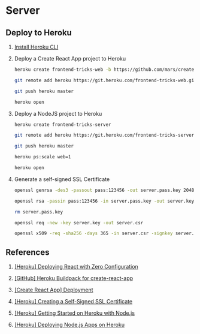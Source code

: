 # Server

## Deploy to Heroku

1. [Install Heroku CLI](https://devcenter.heroku.com/articles/heroku-cli#download-and-install)

1. Deploy a Create React App project to Heroku

   ```bash
   heroku create frontend-tricks-web -b https://github.com/mars/create-react-app-buildpack.git

   git remote add heroku https://git.heroku.com/frontend-tricks-web.git

   git push heroku master

   heroku open
   ```

1. Deploy a NodeJS project to Heroku

   ```bash
   heroku create frontend-tricks-server

   git remote add heroku https://git.heroku.com/frontend-tricks-server.git

   git push heroku master

   heroku ps:scale web=1

   heroku open
   ```

1. Generate a self-signed SSL Certificate

   ```bash
   openssl genrsa -des3 -passout pass:123456 -out server.pass.key 2048

   openssl rsa -passin pass:123456 -in server.pass.key -out server.key

   rm server.pass.key

   openssl req -new -key server.key -out server.csr

   openssl x509 -req -sha256 -days 365 -in server.csr -signkey server.key -out server.crt
   ```

## References

1. [[Heroku] Deploying React with Zero Configuration](https://blog.heroku.com/deploying-react-with-zero-configuration)

1. [[GitHub] Heroku Buildpack for create-react-app](https://github.com/mars/create-react-app-buildpack#user-content-requires)

1. [[Create React App] Deployment](https://create-react-app.dev/docs/deployment)

1. [[Heroku] Creating a Self-Signed SSL Certificate](https://devcenter.heroku.com/articles/ssl-certificate-self)

1. [[Heroku] Getting Started on Heroku with Node.js](https://devcenter.heroku.com/articles/getting-started-with-nodejs?singlepage=true)

1. [[Heroku] Deploying Node.js Apps on Heroku](https://devcenter.heroku.com/articles/deploying-nodejs#advanced-http-features)
